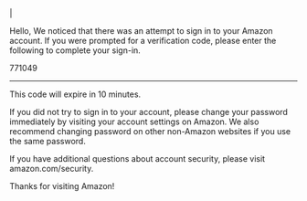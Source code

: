 | 

Hello, We noticed that there was an attempt to sign in to your Amazon account. If you were prompted for a verification code, please enter the following to complete your sign-in.

771049  
  
---  
  
This code will expire in 10 minutes.

If you did not try to sign in to your account, please change your password immediately by visiting your account settings on Amazon. We also recommend changing password on other non-Amazon websites if you use the same password.

If you have additional questions about account security, please visit amazon.com/security.  
  
Thanks for visiting Amazon!
